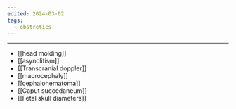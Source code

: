 ```yaml
---
edited: 2024-03-02
tags:
  - obstretics
---
```


---
- [[head molding]]
- [[asynclitism]]
- [[Transcranial doppler]] 
- [[macrocephaly]] 
- [[cephalohematoma]]
- [[Caput succedaneum]] 
- [[Fetal skull diameters]] 